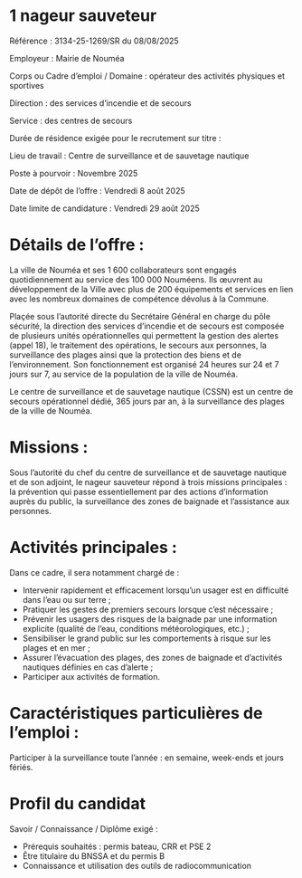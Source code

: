 
# 1 nageur sauveteur

Référence : 3134-25-1269/SR du 08/08/2025

Employeur : Mairie de Nouméa

Corps ou Cadre d’emploi / Domaine : opérateur des activités physiques et sportives

Direction : des services d’incendie et de secours

Service : des centres de secours

Durée de résidence exigée pour le recrutement sur titre :

Lieu de travail : Centre de surveillance et de sauvetage nautique

Poste à pourvoir : Novembre 2025

Date de dépôt de l’offre : Vendredi 8 août 2025

Date limite de candidature : Vendredi 29 août 2025

# Détails de l’offre :

La ville de Nouméa et ses 1 600 collaborateurs sont engagés quotidiennement au service des 100 000 Nouméens. Ils œuvrent au développement de la Ville avec plus de 200 équipements et services en lien avec les nombreux domaines de compétence dévolus à la Commune.

Plaçée sous l’autorité directe du Secrétaire Général en charge du pôle sécurité, la direction des services d’incendie et de secours est composée de plusieurs unités opérationnelles qui permettent la gestion des alertes (appel 18), le traitement des opérations, le secours aux personnes, la surveillance des plages ainsi que la protection des biens et de l’environnement. Son fonctionnement est organisé 24 heures sur 24 et 7 jours sur 7, au service de la population de la ville de Nouméa.

Le centre de surveillance et de sauvetage nautique (CSSN) est un centre de secours opérationnel dédié, 365 jours par an, à la surveillance des plages de la ville de Nouméa.

# Missions :

Sous l’autorité du chef du centre de surveillance et de sauvetage nautique et de son adjoint, le nageur sauveteur répond à trois missions principales : la prévention qui passe essentiellement par des actions d’information auprès du public, la surveillance des zones de baignade et l’assistance aux personnes.

# Activités principales :

Dans ce cadre, il sera notamment chargé de :

- Intervenir rapidement et efficacement lorsqu’un usager est en difficulté dans l’eau ou sur terre ;
- Pratiquer les gestes de premiers secours lorsque c’est nécessaire ;
- Prévenir les usagers des risques de la baignade par une information explicite (qualité de l’eau, conditions météorologiques, etc.) ;
- Sensibiliser le grand public sur les comportements à risque sur les plages et en mer ;
- Assurer l’évacuation des plages, des zones de baignade et d’activités nautiques définies en cas d’alerte ;
- Participer aux activités de formation.

# Caractéristiques particulières de l’emploi :

Participer à la surveillance toute l’année : en semaine, week-ends et jours fériés.

# Profil du candidat

Savoir / Connaissance / Diplôme exigé :

- Prérequis souhaités : permis bateau, CRR et PSE 2
- Être titulaire du BNSSA et du permis B
- Connaissance et utilisation des outils de radiocommunication
